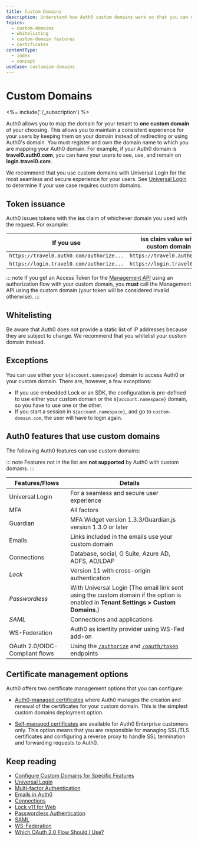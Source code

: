 ```yaml
---
title: Custom Domains
description: Understand how Auth0 custom domains work so that you can map your tenant domain to a domain of your choosing instead of redirecting users to Auth0's domain. 
topics:
  - custom-domains
  - whitelisting
  - custom-domain features
  - certificates
contentType: 
  - index
  - concept
useCase: customize-domains
---
```

# Custom Domains

<%= include('./_subscription') %>

Auth0 allows you to map the domain for your tenant to **one custom domain** of your choosing. This allows you to maintain a consistent experience for your users by keeping them on your domain instead of redirecting or using Auth0's domain. You must register and own the domain name to which you are mapping your Auth0 domain. For example, if your Auth0 domain is **travel0.auth0.com**, you can have your users to see, use, and remain on **login.travel0.com**.

We recommend that you use custom domains with Universal Login for the most seamless and secure experience for your users. See [Universal Login](/hosted-pages/login) to determine if your use case requires custom domains. 

## Token issuance

Auth0 issues tokens with the **iss** claim of whichever domain you used with the request. For example: 

| If you use | **iss** claim value with custom domain |
| -- | -- |
| `https://travel0.auth0.com/authorize...` | `https://travel0.auth0.com/` |
| `https://login.travel0.com/authorize...` | `https://login.travel0.com/` |

::: note
If you get an Access Token for the [Management API](/api/management/v2) using an authorization flow with your custom domain, you **must** call the Management API using the custom domain (your token will be considered invalid otherwise).
:::

## Whitelisting

Be aware that Auth0 does not provide a static list of IP addresses because they are subject to change. We recommend that you whitelist your custom domain instead.

## Exceptions

You can use either your `${account.namespace}` domain to access Auth0 or your custom domain. There are, however, a few exceptions:

- If you use embedded Lock or an SDK, the configuration is pre-defined to use either your custom domain or the `${account.namespace}` domain, so you have to use one or the other.
- If you start a session in `${account.namespace}`, and go to `custom-domain.com`, the user will have to login again.

## Auth0 features that use custom domains

The following Auth0 features can use custom domains:

::: note
Features not in the list are **not supported** by Auth0 with custom domains.
:::

| Features/Flows | Details |
| -- | -- |
| Universal Login | For a seamless and secure user experience |
| MFA | All factors |
| Guardian | MFA Widget version 1.3.3/Guardian.js version 1.3.0 or later |
| Emails | Links included in the emails use your custom domain |
| Connections | Database, social, G Suite, Azure AD, ADFS, AD/LDAP |
| <dfn data-key="lock">Lock</dfn> | Version 11 with cross-origin authentication |
| <dfn data-key="passwordless">Passwordless</dfn> | With Universal Login (The email link sent using the custom domain if the option is enabled in **Tenant Settings > Custom Domains**.) |
| <dfn data-key="security-assertion-markup-language">SAML</dfn> | Connections and applications |
| WS-Federation | Auth0 as identity provider using WS-Fed add-on |
| OAuth 2.0/OIDC-Compliant flows | Using the [`/authorize`](/api/authentication#authorize-application) and [`/oauth/token`](/api/authentication#get-token) endpoints |

## Certificate management options

Auth0 offers two certificate management options that you can configure:

* [Auth0-managed certificates](/custom-domains/auth-managed-certificates) where Auth0 manages the creation and renewal of the certificates for your custom domain. This is the simplest custom domains deployment option.

* [Self-managed certificates](/custom-domains/self-managed-certificates) are available for Auth0 Enterprise customers only. This option means that you are responsible for managing SSL/TLS certificates and configuring a reverse proxy to handle SSL termination and forwarding requests to Auth0.

## Keep reading

* [Configure Custom Domains for Specific Features](/custom-domains/additional-configuration)
* [Universal Login](/hosted-pages/login)
* [Multi-factor Authentication](/multifactor-authentication)
* [Emails in Auth0](/email)
* [Connections](/identityproviders)
* [Lock v11 for Web](/libraries/lock/v11)
* [Passwordless Authentication](/api-auth/passwordless)
* [SAML](/protocols/saml)
* [WS-Federation](/protocols/ws-fed)
* [Which OAuth 2.0 Flow Should I Use?](/api-auth/which-oauth-flow-to-use)
